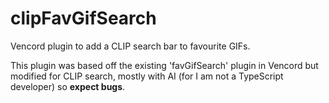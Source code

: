 # clipFavGifSearch
Vencord plugin to add a CLIP search bar to favourite GIFs.

This plugin was based off the existing 'favGifSearch' plugin in Vencord but modified for CLIP search, mostly with AI (for I am not a TypeScript developer) so **expect bugs**.
